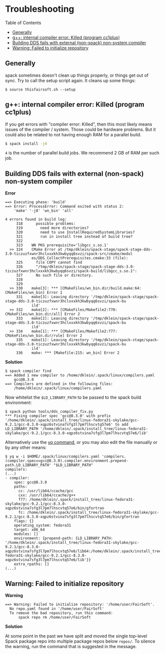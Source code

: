 # Troubleshooting

Table of Contents
* [Generally](#generally)
* [g++: internal compiler error: Killed (program cc1plus)](#g-internal-compiler-error-killed-program-cc1plus)
* [Building DDS fails with external (non-spack) non-system compiler](#building-dds-fails-with-external-non-spack-non-system-compiler)
* [Warning: Failed to initialize repository](#warning-failed-to-initialize-repository)


## Generally

spack sometimes doesn't clean up things properly, or things get out of sync. Try to call the setup script again. It cleans up some things:
```
$ source thisfairsoft.sh --setup
```

## g++: internal compiler error: Killed (program cc1plus)

If you get errors with "compiler error: Killed", then this most likely means issues of the compiler / system. Those could be hardware problems. But it could also be related to not having enough RAM for a parallel build.

```bash
$ spack install -j4
```

`4` is the number of parallel build jobs. We recommend 2 GB of RAM per such job.


## Building DDS fails with external (non-spack) non-system compiler

**Error**

```
==> Executing phase: 'build'
==> Error: ProcessError: Command exited with status 2:
    'make' '-j8' 'wn_bin' 'all'

4 errors found in build log:
     318      possible problems:
     319        need more directories?
     320        need to use InstallRequiredSystemLibraries?
     321        run in install tree instead of build tree?
     322
     323    WN PKG prerequisite='libgcc_s.so.1'
  >> 324    CMake Error at /tmp/dklein/spack-stage/spack-stage-dds-3.0-ticzuzfxwnr3hclxxxkh3kwbyqq6svzi/spack-src/cmake/modul
            es/DDS_CollectPrerequisites.cmake:33 (file):
     325      file COPY cannot find
     326      "/tmp/dklein/spack-stage/spack-stage-dds-3.0-ticzuzfxwnr3hclxxxkh3kwbyqq6svzi/spack-build/libgcc_s.so.1":
     327      No such file or directory.
     328
     329
  >> 330    make[3]: *** [CMakeFiles/wn_bin.dir/build.make:64: CMakeFiles/wn_bin] Error 1
     331    make[3]: Leaving directory '/tmp/dklein/spack-stage/spack-stage-dds-3.0-ticzuzfxwnr3hclxxxkh3kwbyqq6svzi/spack-bu
            ild'
  >> 332    make[2]: *** [CMakeFiles/Makefile2:770: CMakeFiles/wn_bin.dir/all] Error 2
     333    make[2]: Leaving directory '/tmp/dklein/spack-stage/spack-stage-dds-3.0-ticzuzfxwnr3hclxxxkh3kwbyqq6svzi/spack-bu
            ild'
  >> 334    make[1]: *** [CMakeFiles/Makefile2:777: CMakeFiles/wn_bin.dir/rule] Error 2
     335    make[1]: Leaving directory '/tmp/dklein/spack-stage/spack-stage-dds-3.0-ticzuzfxwnr3hclxxxkh3kwbyqq6svzi/spack-bu
            ild'
     336    make: *** [Makefile:215: wn_bin] Error 2
```

**Solution**

```
$ spack compiler find
==> Added 1 new compiler to /home/dklein/.spack/linux/compilers.yaml
    gcc@8.3.0
==> Compilers are defined in the following files:
    /home/dklein/.spack/linux/compilers.yaml
```

Now whitelist the `$LD_LIBRARY_PATH` to be passed to the spack build environment:

```
$ spack python tools/dds_compiler_fix.py
*** Fixing compiler spec 'gcc@8.3.0' with prefix '/home/dklein/.spack/install_tree/linux-fedora31-skylake/gcc-9.2.1/gcc-8.3.0-xqpz6stvina7sfg3l7pm7lhscvtq57e6' to add LD_LIBRARY_PATH '/home/dklein/.spack/install_tree/linux-fedora31-skylake/gcc-9.2.1/gcc-8.3.0-xqpz6stvina7sfg3l7pm7lhscvtq57e6/lib'
```

Alternatively use the [yq command](https://github.com/mikefarah/yq), or you may also edit the file manually or by any other means:

```
$ yq w -i $HOME/.spack/linux/compilers.yaml 'compilers.(compiler.spec==gcc@8.3.0).compiler.environment.prepend-path.LD_LIBRARY_PATH' "$LD_LIBRARY_PATH"
compilers:
(...)
- compiler:
    spec: gcc@8.3.0
    paths:
      cc: /usr/lib64/ccache/gcc
      cxx: /usr/lib64/ccache/g++
      f77: /home/dklein/.spack/install_tree/linux-fedora31-skylake/gcc-9.2.1/gcc-8.3.0-xqpz6stvina7sfg3l7pm7lhscvtq57e6/bin/gfortran
      fc: /home/dklein/.spack/install_tree/linux-fedora31-skylake/gcc-9.2.1/gcc-8.3.0-xqpz6stvina7sfg3l7pm7lhscvtq57e6/bin/gfortran
    flags: {}
    operating_system: fedora31
    target: x86_64
    modules: []
    environment: {prepend-path: {LD_LIBRARY_PATH: '/home/dklein/.spack/install_tree/linux-fedora31-skylake/gcc-9.2.1/gcc-8.3.0-xqpz6stvina7sfg3l7pm7lhscvtq57e6/lib64:/home/dklein/.spack/install_tree/linux-fedora31-skylake/gcc-9.2.1/gcc-8.3.0-xqpz6stvina7sfg3l7pm7lhscvtq57e6/lib'}}
    extra_rpaths: []
(...)
```

## Warning: Failed to initialize repository

**Warning**

```
==> Warning: Failed to initialize repository: '/home/user/FairSoft'.
  No repo.yaml found in '/home/user/FairSoft'
  To remove the bad repository, run this command:
      spack repo rm /home/user/FairSoft
```

**Solution**

At some point in the past we have split and moved the single top-level Spack package repo into multiple package repos below `repos/`. To silence the warning, run the command that is suggested in the message.

